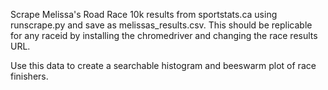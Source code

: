 Scrape Melissa's Road Race 10k results from sportstats.ca using runscrape.py and save as melissas_results.csv. This should be replicable for any raceid by installing the chromedriver and changing the race results URL.

Use this data to create a searchable histogram and beeswarm plot of race finishers.
